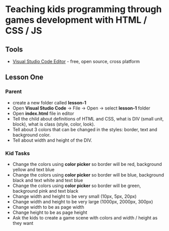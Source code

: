 # Teaching kids programming through games development with HTML / CSS / JS

## Tools
- [Visual Studio Code Editor](https://code.visualstudio.com/) - free, open source, cross platform

## Lesson One
    
### Parent
- create a new folder called **lesson-1**
- Open **Visual Studio Code** -> File -> Open -> select **lesson-1** folder
- Open **index.html** file in editor     
- Tell the child about definitions of HTML and CSS, what is DIV (small unit, block), what is class (style, color, look).
- Tell about 3 colors that can be changed in the styles: border, text and background color.
- Tell about width and height of the DIV.

### Kid Tasks
- Change the colors using **color picker** so border will be red, background yellow and text blue
- Change the colors using **color picker** so border will be blue, background black and text white
and text blue
- Change the colors using **color picker** so border will be green, background pink and text black
- Change width and height to be very small (10px, 5px, 20px)
- Change width and height to be very large (1000px, 2000px, 300px)
- Change width to be as page width
- Change height to be as page height
- Ask the kids to create a game scene with colors and width / height as they want

 